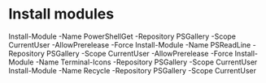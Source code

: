 # Install modules
Install-Module -Name PowerShellGet  -Repository PSGallery -Scope CurrentUser -AllowPrerelease -Force
Install-Module -Name PSReadLine     -Repository PSGallery -Scope CurrentUser -AllowPrerelease -Force
Install-Module -Name Terminal-Icons -Repository PSGallery -Scope CurrentUser
Install-Module -Name Recycle        -Repository PSGallery -Scope CurrentUser
